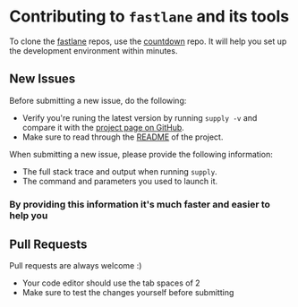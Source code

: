 # Contributing to `fastlane` and its tools

To clone the [fastlane](https://fastlane.tools) repos, use the [countdown](https://github.com/fastlane/countdown) repo. It will help you set up the development environment within minutes.

## New Issues

Before submitting a new issue, do the following:

- Verify you're runing the latest version by running `supply -v` and compare it with the [project page on GitHub](https://github.com/KrauseFx/supply).
- Make sure to read through the [README](https://github.com/KrauseFx/supply) of the project.


When submitting a new issue, please provide the following information:

- The full stack trace and output when running `supply`.
- The command and parameters you used to launch it.

### By providing this information it's much faster and easier to help you


## Pull Requests

Pull requests are always welcome :) 

- Your code editor should use the tab spaces of 2
- Make sure to test the changes yourself before submitting
